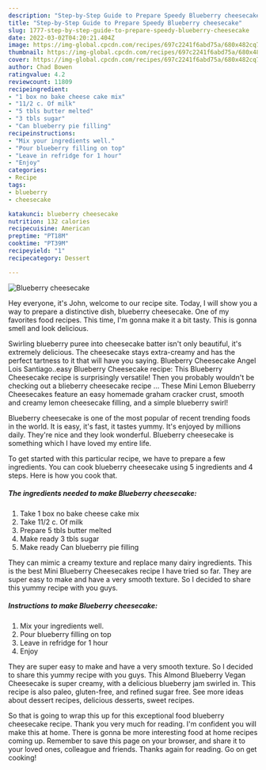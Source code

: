 ```yaml
---
description: "Step-by-Step Guide to Prepare Speedy Blueberry cheesecake"
title: "Step-by-Step Guide to Prepare Speedy Blueberry cheesecake"
slug: 1777-step-by-step-guide-to-prepare-speedy-blueberry-cheesecake
date: 2022-03-02T04:20:21.404Z
image: https://img-global.cpcdn.com/recipes/697c2241f6abd75a/680x482cq70/blueberry-cheesecake-recipe-main-photo.jpg
thumbnail: https://img-global.cpcdn.com/recipes/697c2241f6abd75a/680x482cq70/blueberry-cheesecake-recipe-main-photo.jpg
cover: https://img-global.cpcdn.com/recipes/697c2241f6abd75a/680x482cq70/blueberry-cheesecake-recipe-main-photo.jpg
author: Chad Bowen
ratingvalue: 4.2
reviewcount: 11809
recipeingredient:
- "1 box no bake cheese cake mix"
- "11/2 c. Of milk"
- "5 tbls butter melted"
- "3 tbls sugar"
- "Can blueberry pie filling"
recipeinstructions:
- "Mix your ingredients well."
- "Pour blueberry filling on top"
- "Leave in refridge for 1 hour"
- "Enjoy"
categories:
- Recipe
tags:
- blueberry
- cheesecake

katakunci: blueberry cheesecake 
nutrition: 132 calories
recipecuisine: American
preptime: "PT18M"
cooktime: "PT39M"
recipeyield: "1"
recipecategory: Dessert

---
```



![Blueberry cheesecake](https://img-global.cpcdn.com/recipes/697c2241f6abd75a/680x482cq70/blueberry-cheesecake-recipe-main-photo.jpg)

Hey everyone, it's John, welcome to our recipe site. Today, I will show you a way to prepare a distinctive dish, blueberry cheesecake. One of my favorites food recipes. This time, I'm gonna make it a bit tasty. This is gonna smell and look delicious.

Swirling blueberry puree into cheesecake batter isn&#39;t only beautiful, it&#39;s extremely delicious. The cheesecake stays extra-creamy and has the perfect tartness to it that will have you saying. Blueberry Cheesecake Angel Lois Santiago..easy Blueberry Cheesecake recipe: This Blueberry Cheesecake recipe is surprisingly versatile! Then you probably wouldn&#39;t be checking out a blieberry cheesecake recipe … These Mini Lemon Blueberry Cheesecakes feature an easy homemade graham cracker crust, smooth and creamy lemon cheesecake filling, and a simple blueberry swirl!

Blueberry cheesecake is one of the most popular of recent trending foods in the world. It is easy, it's fast, it tastes yummy. It's enjoyed by millions daily. They're nice and they look wonderful. Blueberry cheesecake is something which I have loved my entire life.


To get started with this particular recipe, we have to prepare a few ingredients. You can cook blueberry cheesecake using 5 ingredients and 4 steps. Here is how you cook that.

<!--inarticleads1-->

##### The ingredients needed to make Blueberry cheesecake:

1. Take 1 box no bake cheese cake mix
1. Take 11/2 c. Of milk
1. Prepare 5 tbls butter melted
1. Make ready 3 tbls sugar
1. Make ready Can blueberry pie filling


They can mimic a creamy texture and replace many dairy ingredients. This is the best Mini Blueberry Cheesecakes recipe I have tried so far. They are super easy to make and have a very smooth texture. So I decided to share this yummy recipe with you guys. 

<!--inarticleads2-->

##### Instructions to make Blueberry cheesecake:

1. Mix your ingredients well.
1. Pour blueberry filling on top
1. Leave in refridge for 1 hour
1. Enjoy


They are super easy to make and have a very smooth texture. So I decided to share this yummy recipe with you guys. This Almond Blueberry Vegan Cheesecake is super creamy, with a delicious blueberry jam swirled in. This recipe is also paleo, gluten-free, and refined sugar free. See more ideas about dessert recipes, delicious desserts, sweet recipes. 

So that is going to wrap this up for this exceptional food blueberry cheesecake recipe. Thank you very much for reading. I'm confident you will make this at home. There is gonna be more interesting food at home recipes coming up. Remember to save this page on your browser, and share it to your loved ones, colleague and friends. Thanks again for reading. Go on get cooking!
